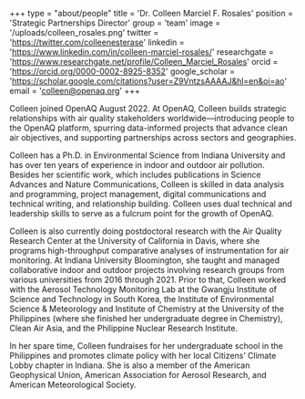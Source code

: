 +++
type = "about/people"
title = 'Dr. Colleen Marciel F. Rosales'
position = 'Strategic Partnerships Director'
group = 'team'
image = '/uploads/colleen_rosales.png'
twitter = 'https://twitter.com/colleenesterase'
linkedin = 'https://www.linkedin.com/in/colleen-marciel-rosales/'
researchgate = 'https://www.researchgate.net/profile/Colleen_Marciel_Rosales'
orcid = 'https://orcid.org/0000-0002-8925-8352'
google_scholar = 'https://scholar.google.com/citations?user=Z9VntzsAAAAJ&hl=en&oi=ao'
email = 'colleen@openaq.org'
+++

Colleen joined OpenAQ August 2022. At OpenAQ, Colleen builds strategic relationships with air quality stakeholders worldwide—introducing people to the OpenAQ platform, spurring data-informed projects that advance clean air objectives, and supporting partnerships across sectors and geographies.

Colleen has a Ph.D. in Environmental Science from Indiana University and has over ten years of experience in indoor and outdoor air pollution. Besides her scientific work, which includes publications in Science Advances and Nature Communications, Colleen is skilled in data analysis and programming, project management, digital communications and technical writing, and relationship building. Colleen uses dual technical and leadership skills to serve as a fulcrum point for the growth of OpenAQ.

Colleen is also currently doing postdoctoral research with the Air Quality Research Center at the University of California in Davis, where she programs high-throughput comparative analyses of instrumentation for air monitoring. At Indiana University Bloomington, she taught and managed collaborative indoor and outdoor projects involving research groups from various universities from 2016 through 2021. Prior to that, Colleen worked with the Aerosol Technology Monitoring Lab at the Gwangju Institute of Science and Technology in South Korea, the Institute of Environmental Science & Meteorology and Institute of Chemistry at the University of the Philippines (where she finished her undergraduate degree in Chemistry), Clean Air Asia, and the Philippine Nuclear Research Institute.

In her spare time, Colleen fundraises for her undergraduate school in the Philippines and promotes climate policy with her local Citizens’ Climate Lobby chapter in Indiana. She is also a member of the American Geophysical Union, American Association for Aerosol Research, and American Meteorological Society.

